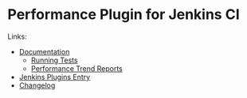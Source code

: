 # Performance Plugin for Jenkins CI

Links:
 - [Documentation](http://jenkinsci.github.io/performance-plugin/)
   - [Running Tests]()
   - [Performance Trend Reports]()
 - [Jenkins Plugins Entry](https://wiki.jenkins-ci.org/display/JENKINS/Performance+Plugin)
 - [Changelog](http://jenkinsci.github.io/performance-plugin/Changelog.html)